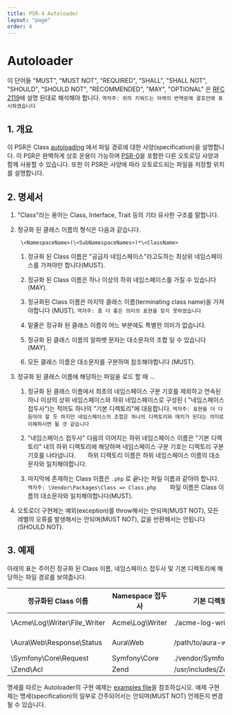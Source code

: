```yaml
---
title: PSR-4 Autoloader
layout: "page"
order: 4
---
```


# Autoloader

이 단어들 "MUST", "MUST NOT", "REQUIRED", "SHALL", "SHALL NOT", "SHOULD", "SHOULD NOT", "RECOMMENDED", "MAY", "OPTIONAL" 은 [RFC 2119](http://tools.ietf.org/html/rfc2119)에 설명 된대로 해석해야 합니다.
`역자주: 위의 키워드는 아래의 번역문에 괄호안에 표시하였습니다`

## 1. 개요

이 PSR은 Class [autoloading] 에서 파일 경로에 대한 사양(specification)을 설명합니다.
이 PSR은 완벽하게 상호 운용이 가능하며 [PSR-0]을 포함한 다른 오토로딩 사양과 함께 사용할 수 있습니다.
또한 이 PSR은 사양에 따라 오토로드되는 파일을 저장할 위치를 설명합니다.

## 2. 명세서

1. "Class"라는 용어는 Class, Interface, Trait 등의 기타 유사한 구조를 말합니다.

2. 정규화 된 클래스 이름의 형식은 다음과 같습니다.

        \<NamespaceName>(\<SubNamespaceNames>)*\<ClassName>

    1. 정규화 된 Class 이름은 "공급자 네임스페이스"라고도하는 최상위 네임스페이스를 가져야만 합니다(MUST). 

    2. 정규화 된 Class 이름은 하나 이상의 하위 네임스페이스를 가질 수 있습니다 (MAY).

    3. 정규화된 Class 이름은 마지막 클래스 이름(terminating class name)을 가져야합니다 (MUST). `역자주: 좀 더 좋은 의미의 표현을 찾지 못하였습니다`

    4. 밑줄은 정규화 된 클래스 이름의 어느 부분에도 특별한 의미가 없습니다.

    5. 정규화 된 클래스 이름의 알파벳 문자는 대소문자의 조합 일 수 있습니다 (MAY).

    6. 모든 클래스 이름은 대소문자를 구분하여 참조해야합니다 (MUST).

3. 정규화 된 클래스 이름에 해당하는 파일을 로드 할 때 ...

    1. 정규화 된 클래스 이름에서 최초의 네임스페이스 구분 기호를 제외하고 연속된 하나 이상의 상위 네임스페이스와 하위 네임스페이스로 구성된 ( "네임스페이스 접두사")는 적어도 하나의 "기본 디렉토리"에 대응합니다.
    `역자주: 표현을 더 다듬어야 할 듯 하지만 네임스페이스의 조합은 하나의 디렉토리와 매치가 된다는 의미로 이해하시면 될 것 같습니다`

    2. "네임스페이스 접두사" 다음의 이어지는 하위 네임스페이스 이름은 "기본 디렉토리" 내의 하위 디렉토리에 해당하며 네임스페이스 구분 기호는 디렉토리 구분 기호를 나타냅니다.
       하위 디렉토리 이름은 하위 네임스페이스 이름의 대소문자와 일치해야합니다.

    3. 마지막에 존재하는 Class 이름은 `.php` 로 끝나는 파일 이름과 같아야 합니다. `역자주: \Vendor\Packages\Class => Class.php`
       파일 이름은 Class 이름의 대소문자와 일치해야합니다(MUST).

4. 오토로더 구현체는 예외(exception)를 throw해서는 안되며(MUST NOT), 모든 레벨의 오류를 발생해서는 안되며(MUST NOT), 값을 반환해서는 안됩니다 (SHOULD NOT).

## 3. 예제

아래의 표는 주어진 정규화 된 Class 이름, 네임스페이스 접두사 및 기본 디렉토리에 해당하는 파일 경로를 보여줍니다.

| 정규화된 Class 이름             | Namespace 접두사    | 기본 디렉토리              | 결과 파일 경로
| ----------------------------- |--------------------|--------------------------|-------------------------------------------
| \Acme\Log\Writer\File_Writer  | Acme\Log\Writer    | ./acme-log-writer/lib/   | ./acme-log-writer/lib/File_Writer.php
| \Aura\Web\Response\Status     | Aura\Web           | /path/to/aura-web/src/   | /path/to/aura-web/src/Response/Status.php
| \Symfony\Core\Request         | Symfony\Core       | ./vendor/Symfony/Core/   | ./vendor/Symfony/Core/Request.php
| \Zend\Acl                     | Zend               | /usr/includes/Zend/      | /usr/includes/Zend/Acl.php

명세를 따르는 Autoloader의 구현 예제는 [examples file]을 참조하십시오.
예제 구현체는 명세(specification)의 일부로 간주되어서는 안되며(MUST NOT) 언제든지 변경 될 수 있습니다. 

[autoloading]: http://php.net/autoload
[PSR-0]: https://github.com/php-fig/fig-standards/blob/master/accepted/PSR-0.md
[examples file]: https://github.com/php-fig/fig-standards/blob/master/accepted/PSR-4-autoloader-examples.md

